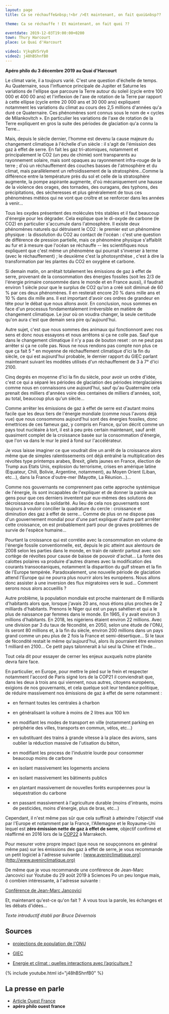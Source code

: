 ```yaml
---
layout: page
title: Ca se réchauffe&nbsp;!<br />Et maintenant, on fait quoi&nbsp??

theme: Ca se réchauffe ! Et maintenant, on fait quoi ??

eventdate: 2019-12-03T19:00:00+0200
town: Thury Harcourt
place: Le Quai d'Harcourt

video1: Vjkq8V5rVy0
video2: j48hBShnfB0
---
```


**Apéro philo du 3 décembre 2019 au Quai d'Harcourt**

Le climat varie, il a toujours varié. C'est une question d'échelle de
temps. Au Quaternaire, sous l'influence principale de Jupiter et Saturne
les variations de l'ellipse que parcoure la Terre autour du soleil
(cycle entre 100 000 et 400 00 ans) et l'inflexion de l'axe de rotation
de la Terre par rapport à cette ellipse (cycle entre 20 000 ans et 30
000 ans) expliquent notamment les variations du climat au cours des 2,5
millions d'années qu'a duré ce Quaternaire. Ces phénomènes sont connus
sous le nom de « cycles de Milankovitch ». En particulier les variations
de l'axe de rotation de la Terre expliquent en gros la suite des
périodes de glaciation qu'a connu la Terre\...

Mais, depuis le siècle dernier, l'homme est devenu la cause majeure du
changement climatique à l'échelle d'un siècle : il s'agit de l'émission
des gaz à effet de serre. En fait les gaz tri-atomiques, notamment et
principalement le CO2 (un peu de chimie) sont transparents au
rayonnement solaire, mais sont opaques au rayonnement infra-rouge de la
terre ; d'où un réchauffement des couches basses de l'atmosphère et du
climat, mais parallèlement un refroidissement de la
stratosphère\...Comme la différence entre la température près du sol et
celle de la stratosphère augmente, la pompe aspirante augmente, d'où
mécaniquement une hausse de la violence des orages, des tornades, des
ouragans, des typhons, des précipitations, des sécheresses et plus
généralement de tous ces phénomènes météos qui ne vont que croître et se
renforcer dans les années à venir\...

Tous les oxydes présentent des molécules très stables et il faut
beaucoup d'énergie pour les dégrader. Cela explique que le di-oxyde de
carbone (le CO2) en particulier s'accumule dans l'atmosphère. Il existe
deux phénomènes naturels qui détruisent le CO2 : le premier est un
phénomène physique : la dissolution du CO2 au contact de l'océan : c'est
une question de différence de pression partielle, mais ce phénomène
physique s'affaiblit au fur et à mesure que l'océan se réchauffe -- les
scientifiques nous expliquent que c'est même un phénomène qui pourrait
s'inverser à terme (avec le réchauffement) ; le deuxième c'est la
photosynthèse , c'est à dire la transformation par les plantes du CO2 en
oxygène et carbone.

Si demain matin, on arrêtait totalement les émissions de gaz à effet de
serre, provenant de la consommation des énergies fossiles (soit les 2/3
de l'énergie primaire consommée dans le monde et en France aussi), il
faudrait environ 1 siècle pour que le surplus de CO2 qu'on a créé soit
diminué de 60 % par ces deux phénomènes. Il en resterait encore 20 %
dans mille ans et 10 % dans dix mille ans. Il est important d'avoir ces
ordres de grandeur en tête pour le débat que nous allons avoir. En
conclusion, nous sommes en face d'un processus fondamentalement
irréversible en matière de changement climatique. Le jour où on voudra
changer, la seule certitude qu'on aura c'est que demain sera pire
qu'aujourd'hui.

Autre sujet, c'est que nous sommes des animaux qui fonctionnont avec nos
sens et donc nous essayons et nous arrêtons si ça ne colle pas. Sauf que
dans le changement climatique il n'y a pas de bouton reset : on ne peut
pas arrêter si ça ne colle pas. Nous ne nous rendons pas compte non plus
ce que ça fait 5 ° en moyenne de réchauffement climatique d'ici la fin
du siècle, ce qui est aujourd'hui probable, le dernier rapport du GIEC
parlant maintenant suivant les modèles utilisés d'un réchauffement de 3
à 7° d'ici 2100.

Cinq degrés en moyenne d'ici la fin du siècle, pour avoir un ordre
d'idée, c'est ce qui a séparé les périodes de glaciation des périodes
interglaciaires comme nous en connaissons une aujourd'hui, sauf qu'au
Quaternaire cela prenait des milliers d'années voire des centaines de
milliers d'années, soit, au total, beaucoup plus qu'un siècle\...

Comme arrêter les émissions de gaz à effet de serre est d'autant moins
facile que les deux tiers de l'énergie mondiale (comme nous l'avons déjà
vue) que nous consommons aujourd'hui sont des énergies fossiles, donc
émettrices de ces fameux gaz, y compris en France, qu'on décrit comme un
pays tout nucléaire à tort, il est à peu près certain maintenant, sauf
arrêt quasiment complet de la croissance basée sur la consommation
d'énergie, que l'on va dans le mur le pied à fond sur l'accélérateur.

Je vous laisse imaginer ce que voudrait dire un arrêt de la croissance
alors même que de simples ralentissements ont déjà entraîné la
multiplication des révoltes type printemps arabes, Brexit, gilets jaunes
en France, élection de Trump aus Etats Unis, explosion du terrorisme,
crises en amérique latine (Equateur, Chili, Bolivie, Argentine,
notamment), au Moyen Orient (Liban, etc\...), dans la France d'outre-mer
(Mayotte, La Réunion\...)\...

Comme nos gouvernants ne comprennent pas cette approche systémique de
l'énergie, ils sont incapables de l'expliquer et de donner la parole aux
gens pour que ces derniers inventent par eux-mêmes des solutions de
décroissance dans la solidarité. Au lieu de cela nos gouvernants sont
toujours à vouloir concilier la quadrature du cercle : croissance et
diminution des gaz à effet de serre\... Comme de plus on ne dispose pas
d'un gouvernement mondial pour d'une part expliquer d'autre part
arrrêter cette croissance, on est probablement parti pour de graves
problèmes de survie de l'espèce humaine\...

Pourtant la croissance qui est corrélée avec la consommation en volume
de l'énergie fossile conventionnelle, est, depuis le pic atteint aux
alentours de 2008 selon les parties dans le monde, en train de ralentir
partout avec son cortège de révoltes pour cause de baisse de pouvoir
d'achat\... La fonte des calottes polaires va produire d'autres drames
avec la modification des courants transocéaniques, notamment la
disparition du gulf stream et la fin de l'Europe tempérée.
Paradoxalement, une nouvelle période de glaciation attend l'Europe qui
ne pourra plus nourrir alors les européens. Nous allons donc assister à
une inversion des flux migratoires vers le sud\... Comment serons nous
alors accueillis ?

Autre problème, la population mondiale est proche maintenant de 8
milliards d'habitants alors que, lorsque j'avais 20 ans, nous étions
plus proches de 2 milliards d'habitants. Prenons le Niger qui est un
pays sahélien et qui a le plus de naissance par femmes dans le monde. En
1965, il y avait environ 3 millions d'habitants. En 2018, les nigériens
étaient environ 22 millions. Avec une division par 3 du taux de
fécondité, en 2050, selon une étude de l'ONU, ils seront 80 millions et,
à la fin du siècle, environ 200 millions dans un pays grand comme un peu
plus de 2 fois la France et semi-désertique\... Si le taux de fécondité
restait le même qu'aujourd'hui, alors ils pourraient être environ 1
milliard en 2100\... Ce petit pays talonnerait à lui seul la Chine et
l'Inde\...

Tout cela dit pour essayer de cerner les enjeux auxquels notre planète
devra faire face.

En particulier, en Europe, pour mettre le pied sur le frein et respecter
notamment l'accord de Paris signé lors de la COP21 il conviendrait que,
dans les deux à trois ans qui viennent, nous autres, citoyens européens,
exigions de nos gouvernants, et cela quelque soit leur tendance
politique, de réduire massivement nos émissions de gaz à effet de serre
notamment :

-   en fermant toutes les centrales à charbon

-   en généralisant la voiture à moins de 2 litres aux 100 km

-   en modifiant les modes de transport en ville (notamment parking en
    périphérie des villes, transports en commun, vélos, etc\...)

-   en substituant des trains à grande vitesse à la place des avions,
    sans oublier la réduction massive de l'utisation du béton,

-   en modifiant les process de l'industrie lourde pour consommer
    beaucoup moins de carbone

-   en isolant massivement les logements anciens

-   en isolant massivement les bâtiments publics

-   en plantant massivement de nouvelles forêts européennes pour la
    séquestration du carbone

-   en passant massivement à l'agriculture durable (moins d'intrants,
    moins de pesticides, moins d'énergie, plus de bras, etc\...)

Cependant, il n'est même pas sûr que cela suffirait à atteindre
l'objectif visé par l'Europe et notamment par la France, l'Allemagne et
le Royaume-Uni lequel est **zéro émission nette de gaz à effet de
serre**, objectif confirmé et réaffirmé en 2016 lors de
la [COP22](http://ekodev.com/blog/On-en-parle/COP-22) à
Marrakech.

Pour mesurer votre propre impact (que nous ne soupçonnons en général
même pas) sur les émissions des gaz à effet de serre, je vous recommande
un petit logiciel à l'adresse suivante :
[www.avenirclimatique.org](http://www.avenirclimatique.org)

De même que je vous recommande une conférence de Jean-Marc Jancovici sur
Youtube du 29 août 2019 à Sciences Po un peu longue mais, ô combien
intéressante, à l'adresse suivante :

[Conférence de Jean-Marc Jancovici](https://www.youtube.com/watch?v=Vjkq8V5rVy0)

Et, maintenant qu'est-ce qu'on fait ?  A vous tous la parole, les
échanges et les débats d'idées\...

*Texte introductif établi par Bruce Dévernois*

## Sources

-  [projections de population de l'ONU](https://www.un.org/fr/sections/issues-depth/population/index.html)

-  [GIEC](/ataraxy/documents/sroc-press-release-fr.pdf)

- [Energie et climat : quelles interactions avec l’agriculture ?](https://www.youtube.com/watch?v=j48hBShnfB0&feature=push-fr&attr_tag=At2KTvHkC8lEfWdm%3A6)

{% include youtube.html id="j48hBShnfB0" %}

## La presse en parle

- [Article Ouest France](/ataraxy/documents/ouest-france-quai-harcourt.pdf)
- **apéro philo ouest france**
